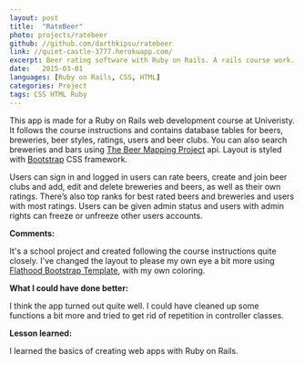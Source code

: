 ```yaml
---
layout: post
title:  "RateBeer"
photo: projects/ratebeer
github: //github.com/darthkipsu/ratebeer
link: //quiet-castle-3777.herokuapp.com/
excerpt: Beer rating software with Ruby on Rails. A rails course work.
date:   2015-03-01
languages: [Ruby on Rails, CSS, HTML]
categories: Project
tags: CSS HTML Ruby
---
```


This app is made for a Ruby on Rails web development course at Univeristy. It follows the course instructions and contains database tables for beers, breweries, beer styles, ratings, users and beer clubs. You can also search breweries and bars using [The Beer Mapping Project](//beermapping.com/api/reference/) api. Layout is styled with [Bootstrap](//getbootstrap.com/) CSS framework.

Users can sign in and logged in users can rate beers, create and join beer clubs and add, edit and delete breweries and beers, as well as their own ratings. There’s also top ranks for best rated beers and breweries and users with most ratings. Users can be given admin status and users with admin rights can freeze or unfreeze other users accounts.

**Comments:**

It's a school project and created following the course instructions quite closely. I've changed the layout to please my own eye a bit more using [Flathood Bootstrap Template](//www.bootstrapzero.com/bootstrap-template/flathood), with my own coloring.

**What I could have done better:**

I think the app turned out quite well. I could have cleaned up some functions a bit more and tried to get rid of repetition in controller classes.

**Lesson learned:**

I learned the basics of creating web apps with Ruby on Rails.
